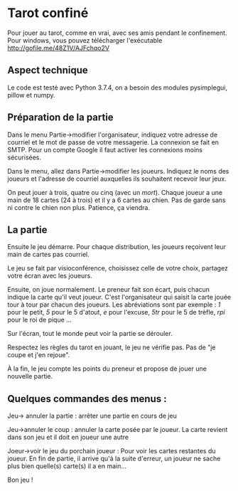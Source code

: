 # Tarot confiné
Pour jouer au tarot, comme en vrai, avec ses amis pendant le confinement.
Pour windows, vous pouvez télécharger l'exécutable http://gofile.me/48Z1V/AJFchqo2V

## Aspect technique
Le code est testé avec Python 3.7.4, on a besoin des modules pysimplegui, pillow et numpy.

## Préparation de la partie

Dans le menu Partie->modifier l'organisateur, indiquez votre adresse de courriel 
et le mot de passe de votre messagerie. La connexion se fait en SMTP. 
Pour un compte Google il faut activer les connexions moins sécurisées.

Dans le menu, allez dans Partie->modifier les joueurs. Indiquez le noms des joueurs et 
l'adresse de courriel auxquelles ils souhaitent recevoir leur jeux.

On peut jouer à trois, quatre ou cinq (avec un *mort*). Chaque joueur a une main de 18 cartes (24 à trois) et il y a 6 cartes au chien. Pas de garde sans ni contre le chien non plus. Patience, ça viendra.

## La partie

Ensuite le jeu démarre. Pour chaque distribution, les joueurs reçoivent leur main de cartes pas courriel.

Le jeu se fait par visioconférence, choisissez celle de votre choix, partagez votre écran avec les joueurs.

Ensuite, on joue normalement. Le preneur fait son écart, puis chacun indique la carte qu'il veut joueur. C'est l'organisateur qui saisit la carte jouée tour à tour par chacun des joueurs. Les abréviations sont par exemple : *1* pour le petit, *5* pour le 5 d'atout, *e* pour l'excuse, *5tr* pour le 5 de trèfle, *rpi* pour le roi de pique ...

Sur l'écran, tout le monde peut voir la partie se dérouler.

Respectez les règles du tarot en jouant, le jeu ne vérifie pas. Pas de "je coupe et j'en rejoue".

À la fin, le jeu compte les points du preneur et propose de jouer une nouvelle partie.

## Quelques commandes des menus :
Jeu-> annuler la partie : arrêter une partie en cours de jeu

Jeu->annuler le coup : annuler la carte posée par le joueur. La carte revient dans son jeu et il doit en joueur une autre

Joeur->voir le jeu du porchain joueur  : Pour voir les cartes restantes du joueur. En fin de partie, il arrive qu'à la suite d'erreur, un joueur ne sache plus bien quelle(s) carte(s) il a en main...


Bon jeu !
